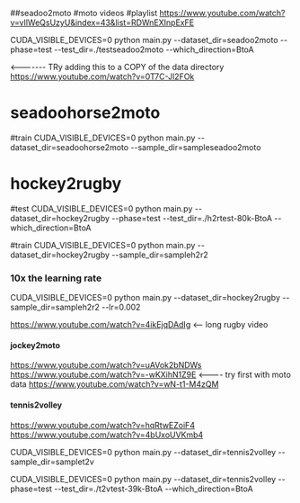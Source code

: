 

##seadoo2moto
#moto videos
#playlist https://www.youtube.com/watch?v=vIlWeQsUzyU&index=43&list=RDWnEXInpExFE

CUDA_VISIBLE_DEVICES=0 python main.py --dataset_dir=seadoo2moto --phase=test --test_dir=./testseadoo2moto --which_direction=BtoA


<------- TRy adding this to a COPY of the data directory
https://www.youtube.com/watch?v=0T7C-Jl2FOk

seadoohorse2moto
==================

#train
CUDA_VISIBLE_DEVICES=0 python main.py --dataset_dir=seadoohorse2moto --sample_dir=sampleseadoo2moto



hockey2rugby
====================

#test
CUDA_VISIBLE_DEVICES=0 python main.py --dataset_dir=hockey2rugby --phase=test --test_dir=./h2rtest-80k-BtoA --which_direction=BtoA

#train
CUDA_VISIBLE_DEVICES=0 python main.py --dataset_dir=hockey2rugby --sample_dir=sampleh2r2

### 10x the learning rate
CUDA_VISIBLE_DEVICES=0 python main.py --dataset_dir=hockey2rugby --sample_dir=sampleh2r2 --lr=0.002



https://www.youtube.com/watch?v=4ikEjqDAdIg <-- long rugby video <alt training source>

 ####  jockey2moto

 https://www.youtube.com/watch?v=uAVok2bNDWs
 https://www.youtube.com/watch?v=-wKXihN1Z9E   <---- try first with moto data
 https://www.youtube.com/watch?v=wN-t1-M4zQM


 #### tennis2volley

 https://www.youtube.com/watch?v=hqRtwEZoiF4
 https://www.youtube.com/watch?v=4bUxoUVKmb4

CUDA_VISIBLE_DEVICES=0 python main.py --dataset_dir=tennis2volley --sample_dir=samplet2v


CUDA_VISIBLE_DEVICES=0 python main.py --dataset_dir=tennis2volley --phase=test --test_dir=./t2vtest-39k-BtoA --which_direction=BtoA
